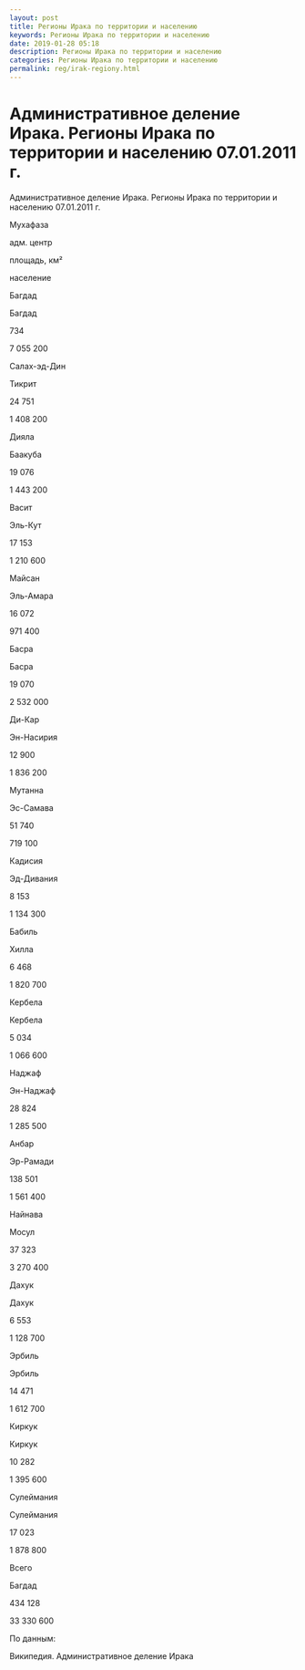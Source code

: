 ```yaml
---
layout: post
title: Регионы Ирака по территории и населению 
keywords: Регионы Ирака по территории и населению
date: 2019-01-28 05:18
description: Регионы Ирака по территории и населению
categories: Регионы Ирака по территории и населению
permalink: reg/irak-regiony.html
---
```


# Административное деление Ирака. Регионы Ирака по территории и населению 07.01.2011 г.


Административное деление Ирака. Регионы Ирака по территории и населению 07.01.2011 г.








Мухафаза


адм. центр


площадь, км²


население






Багдад


Багдад


734


7 055 200






Салах-эд-Дин


Тикрит


24 751


1 408 200






Дияла


Баакуба


19 076


1 443 200






Васит


Эль-Кут


17 153


1 210 600






Майсан


Эль-Амара


16 072


971 400






Басра


Басра


19 070


2 532 000






Ди-Кар


Эн-Насирия


12 900


1 836 200






Мутанна


Эс-Самава


51 740


719 100






Кадисия


Эд-Дивания


8 153


1 134 300






Бабиль


Хилла


6 468


1 820 700






Кербела


Кербела


5 034


1 066 600






Наджаф


Эн-Наджаф


28 824


1 285 500






Анбар


Эр-Рамади


138 501


1 561 400






Найнава


Мосул


37 323


3 270 400






Дахук


Дахук


6 553


1 128 700






Эрбиль


Эрбиль


14 471


1 612 700






Киркук


Киркук


10 282


1 395 600






Сулеймания


Сулеймания


17 023


1 878 800






Всего


Багдад


434 128


33 330 600








По данным:


Википедия. Административное деление Ирака


		
